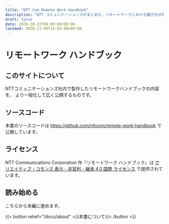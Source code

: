 ```yaml
---
title: "NTT Com Remote Work Handbook"
description: "NTT コミュニケーションズがまとめた、リモートワークにおける働き方の参考書です。"
draft: false
date: 2020-10-22T00:00:00+09:00
lastmod: 2020-11-09T14:03:00+09:00
---
```


# リモートワーク ハンドブック
## このサイトについて
NTTコミュニケーションズ社内で製作したリモートワークハンドブックの内容を、
より一般化して広く公開するものです。

## ソースコード
本書のソースコードは https://github.com/nttcom/remote-work-handbook で公開しています。

## ライセンス
NTT Communications Corporation 作『リモートワーク ハンドブック』は [クリエイティブ・コモンズ 表示 - 非営利 - 継承 4.0 国際 ライセンス](http://creativecommons.org/licenses/by-nc-sa/4.0/) で提供されています。

## 読み始める
こちらから本編に進めます。

{{< button relref="/docs/about" >}}本書について{{< /button >}}
